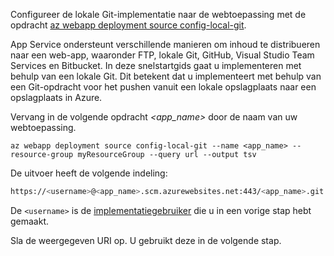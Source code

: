 Configureer de lokale Git-implementatie naar de webtoepassing met de opdracht [az webapp deployment source config-local-git](/cli/azure/webapp/deployment/source#config-local-git).

App Service ondersteunt verschillende manieren om inhoud te distribueren naar een web-app, waaronder FTP, lokale Git, GitHub, Visual Studio Team Services en Bitbucket. In deze snelstartgids gaat u implementeren met behulp van een lokale Git. Dit betekent dat u implementeert met behulp van een Git-opdracht voor het pushen vanuit een lokale opslagplaats naar een opslagplaats in Azure. 

Vervang in de volgende opdracht *\<app_name>* door de naam van uw webtoepassing.

```azurecli-interactive
az webapp deployment source config-local-git --name <app_name> --resource-group myResourceGroup --query url --output tsv
```

De uitvoer heeft de volgende indeling:

```bash
https://<username>@<app_name>.scm.azurewebsites.net:443/<app_name>.git
```

De `<username>` is de [implementatiegebruiker](#configure-a-deployment-user) die u in een vorige stap hebt gemaakt.

Sla de weergegeven URI op. U gebruikt deze in de volgende stap. 
